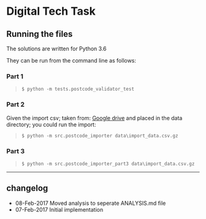 # Digital Tech Task

## Running the files

The solutions are written for Python 3.6

They can be run from the command line as follows:

### Part 1

>     $ python -m tests.postcode_validator_test

### Part 2

Given the import csv; taken from: [Google drive](https://drive.google.com/file/d/0BwxZ38NLOGvoTFE4X19VVGJ5NEk/view?usp=sharing) and placed in the data directory; you could run the import:

>     $ python -m src.postcode_importer data\import_data.csv.gz

### Part 3

>     $ python -m src.postcode_importer_part3 data\import_data.csv.gz

----
## changelog
* 08-Feb-2017 Moved analysis to seperate ANALYSIS.md file
* 07-Feb-2017 Initial implementation

